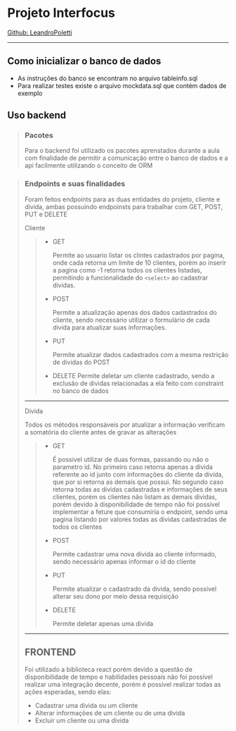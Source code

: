 # Projeto Interfocus

[Github: LeandroPoletti](https://github.com/LeandroPoletti)

---

## Como inicializar o banco de dados

- As instruções do banco se encontram no arquivo tableinfo.sql
- Para realizar testes existe o arquivo mockdata.sql que contém dados de exemplo

## Uso backend

> ### Pacotes
>
> Para o backend foi utilizado os pacotes aprenstados durante a aula com finalidade de permitir a comunicação entre o banco de dados e a api facilmente utilizando o conceito de ORM

> ### Endpoints e suas finalidades
>
> Foram feitos endpoints para as duas entidades do projeto, cliente e divida, ambas possuindo endpoinsts para trabalhar com GET, POST, PUT e DELETE
>
> Cliente
>
> > - GET
> >
> >   Permite ao usuario listar os clintes cadastrados por pagina, onde cada retorna um limite de 10 clientes, porém ao inserir a pagina como -1 retorna todos os clientes listadas, permitindo a funcionalidade do `<select>` ao cadastrar dividas.
> >
> > - POST
> >
> >   Permite a atualização apenas dos dados cadastrados do cliente, sendo necessário utilizar o formulário de cada divida para atualizar suas informações.
> >
> > - PUT
> >
> >   Permite atualizar dados cadastrados com a mesma restrição de dividas do POST
> >
> > - DELETE
> >   Permite deletar um cliente cadastrado, sendo a exclusão de dividas relacionadas a ela feito com constraint no banco de dados
>
> ---
>
> Divida
>
> Todos os métodos responsáveis por atualizar a informação verificam a somatória do cliente antes de gravar as alterações
>
> > - GET
> >
> >   É possivel utilizar de duas formas, passando ou não o parametro id. No primeiro caso retorna apenas a divida referente ao id junto com informações do cliente da divída, que por si retorna as demais que possui. No segundo caso retorna todas as dividas cadastradas e informações de seus clientes, porém os clientes não listam as demais dividas, porém devido à disponibilidade de tempo não foi possível implementar a feture que consumiria o endpoint, sendo uma pagina listando por valores todas as dividas cadastradas de todos os clientes
> >
> > - POST
> >
> >   Permite cadastrar uma nova divida ao cliente informado, sendo necessário apenas informar o id do cliente
> >
> > - PUT
> >
> >   Permite atualizar o cadastrado da divida, sendo possível alterar seu dono por meio dessa requisição
> >
> > - DELETE
> >
> >   Permite deletar apenas uma divida
>
> ---
>
> ## FRONTEND
>
> Foi utilizado a biblioteca react porém devido a questão de disponibilidade de tempo e habilidades pessoais não foi possível realizar uma integração decente, porém é possível realizar todas as ações esperadas, sendo elas:
>
> - Cadastrar uma divida ou um cliente
> - Alterar informações de um cliente ou de uma divida
> - Excluir um cliente ou uma divida
